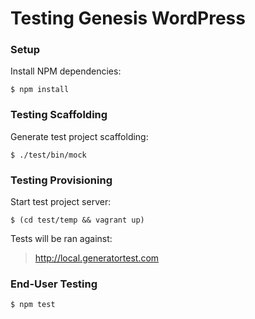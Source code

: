 # Testing Genesis WordPress

### Setup

Install NPM dependencies:

```shell
$ npm install
```

### Testing Scaffolding

Generate test project scaffolding:

```shell
$ ./test/bin/mock
```

### Testing Provisioning

Start test project server:

```shell
$ (cd test/temp && vagrant up)
```

Tests will be ran against:

> http://local.generatortest.com

### End-User Testing

```shell
$ npm test
```
